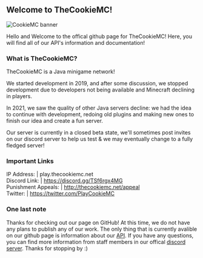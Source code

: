 ## Welcome to TheCookieMC!

![CookieMC banner](https://raw.githubusercontent.com/TheCookieMC/BugReports/main/cookiemc.png?token=GHSAT0AAAAAABZTNNIHRBVS66ROEBB6OHVSY3O5CUA)

Hello and Welcome to the offical github page for TheCookieMC! Here, you will find all of our API's information and documentation!

### What is TheCookieMC?

TheCookieMC is a Java minigame network!

We started development in 2019, and after some discussion, we stopped development due to developers not being available and Minecraft declining in players.

In 2021, we saw the quality of other Java servers decline: we had the idea to continue with development, redoing old plugins and making new ones to finish our idea and create a fun server.

Our server is currently in a closed beta state, we'll sometimes post invites on our discord server to help us test & we may eventually change to a fully fledged server!

### Important Links

IP Address: | play.thecookiemc.net
<br>Discord Link: | https://discord.gg/TSf6rgx4MG
<br>Punishment Appeals: | http://thecookiemc.net/appeal
<br>Twitter: | https://twitter.com/PlayCookieMC
      

### One last note

Thanks for checking out our page on GitHub! At this time, we do not have any plans to publish any of our work. The only thing that is currently avalible on our github page is information about our [API](https://github.com/TheCookieMC/API). If you have any questions, you can find more information from staff members in our offical [discord server](https://discord.gg/TSf6rgx4MG). Thanks for stopping by :)
